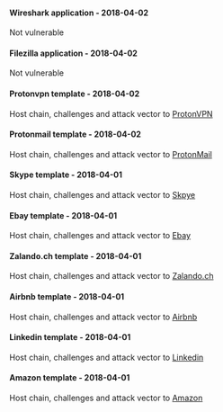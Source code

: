 #### Wireshark application - 2018-04-02
Not vulnerable


#### Filezilla application - 2018-04-02
Not vulnerable


#### Protonvpn template - 2018-04-02
Host chain, challenges and attack vector to [ProtonVPN](/docs/protonvpn_20180402)


#### Protonmail template - 2018-04-02
Host chain, challenges and attack vector to [ProtonMail](/docs/protonmail_20180402)


#### Skype template - 2018-04-01
Host chain, challenges and attack vector to [Skpye](/docs/skype_20180401)


#### Ebay template - 2018-04-01
Host chain, challenges and attack vector to [Ebay](/docs/ebay_20180401)


#### Zalando.ch template  - 2018-04-01
Host chain, challenges and attack vector to [Zalando.ch](/docs/zalandoch_20180401)


#### Airbnb template  - 2018-04-01
Host chain, challenges and attack vector to [Airbnb](/docs/airbnb_20180401)


#### Linkedin template  - 2018-04-01
Host chain, challenges and attack vector to [Linkedin](/docs/linkedin_20180401)


#### Amazon template - 2018-04-01
Host chain, challenges and attack vector to [Amazon](/docs/amazon_20180401)
